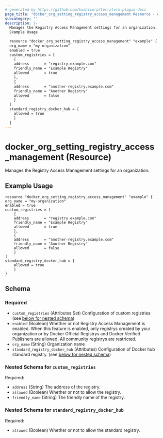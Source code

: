 ```yaml
---
# generated by https://github.com/hashicorp/terraform-plugin-docs
page_title: "docker_org_setting_registry_access_management Resource - docker"
subcategory: ""
description: |-
  Manages the Registry Access Management settings for an organization.
  Example Usage
  
  resource "docker_org_setting_registry_access_management" "example" {
  org_name = "my-organization"
  enabled = true
  custom_registries = [
  	{
  	address       = "registry.example.com"
  	friendly_name = "Example Registry"
  	allowed       = true
  	},
  	{
  	address       = "another-registry.example.com"
  	friendly_name = "Another Registry"
  	allowed       = false
  	}
  ]
  standard_registry_docker_hub = {
  	allowed = true
  	}
  }
---
```


# docker_org_setting_registry_access_management (Resource)

Manages the Registry Access Management settings for an organization.

## Example Usage

```hcl
resource "docker_org_setting_registry_access_management" "example" {
org_name = "my-organization"
enabled = true
custom_registries = [
	{
	address       = "registry.example.com"
	friendly_name = "Example Registry"
	allowed       = true
	},
	{
	address       = "another-registry.example.com"
	friendly_name = "Another Registry"
	allowed       = false
	}
]
standard_registry_docker_hub = {
	allowed = true
	}
}
```



<!-- schema generated by tfplugindocs -->
## Schema

### Required

- `custom_registries` (Attributes Set) Configuration of custom registries⁠ (see [below for nested schema](#nestedatt--custom_registries))
- `enabled` (Boolean) Whether or not Registry Access Management is enabled. When this feature is enabled, only registrys created by your organization or by Docker Official Registrys and Docker Verified Publishers are allowed. All community registrys are restricted.
- `org_name` (String) Organization name
- `standard_registry_docker_hub` (Attributes) Configuration of Docker hub standard registry.⁠ (see [below for nested schema](#nestedatt--standard_registry_docker_hub))

<a id="nestedatt--custom_registries"></a>
### Nested Schema for `custom_registries`

Required:

- `address` (String) The address of the registry.
- `allowed` (Boolean) Whether or not to allow the registry.
- `friendly_name` (String) The friendly name of the registry.


<a id="nestedatt--standard_registry_docker_hub"></a>
### Nested Schema for `standard_registry_docker_hub`

Required:

- `allowed` (Boolean) Whether or not to allow the standard registry.
